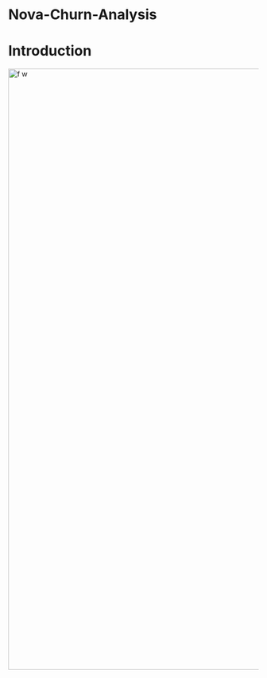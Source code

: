 # Nova-Churn-Analysis

# Introduction

<img width="2150" height="1210" alt="f w" src="https://github.com/user-attachments/assets/0b6a86c6-f134-415b-bf7e-19bd195737c4" />
